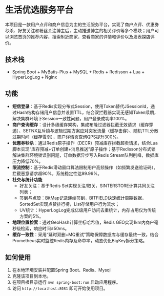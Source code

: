 # 生活优选服务平台

本项目是一款用户点评和商户信息为主的生活服务平台，实现了商户点评、优惠券秒杀、好友关注和粉丝关注博主后，主动推送博主的相关评价等多个模块；用户可以浏览首页的推荐内容，搜索附近商家，查看商家的详情和评价以及发表探店评价。

## 技术栈

- Spring Boot + MyBatis-Plus + MySQL + Redis + Redisson + Lua + HyperLogLog + Nginx

## 功能

- **短信登录**：基于Redis实现分布式Session，使用Token替代JSessionId，通过Hash结构存储用户信息并设置TTL，结合双拦截器实现无感知Token续期，解决集群环境下Session一致性问题，用户登录成功率100%。
- **商户查询缓存**：设计多级缓存架构，集成布隆过滤器拦截无效请求（缓存穿透）、SETNX互斥锁与逻辑过期方案应对突发流量（缓存击穿）、随机TTL分散过期时间（缓存雪崩），商户详情页查询QPS提升300%。
- **优惠券秒杀**：通过Redis原子操作（DECR）预减库存拦截超卖请求，结合Lua脚本实现“库存预减+订单创建+消息推送”原子操作；基于Redisson分布式锁解决集群环境锁误删问题，订单数据异步写入Redis Stream队列削峰，数据库压力降低70%。
- **限流控制**：基于Redis滑动窗口算法限制用户高频操作（如频繁发送验证码），拦截恶意请求超90%，系统稳定性达99.99%。
- **社交与统计功能**
  - 好友关注：基于Redis Set实现关注/取关，SINTERSTORE计算共同关注列表；
  - 签到与点赞：BitMap记录连续签到，BITFIELD快速统计周期数据，SortedSet实现点赞排行榜，List存储用户行为流水；
  - UV统计：HyperLogLog完成亿级用户访问去重统计，内存占用仅为传统方案的5%。
- **地理位置检索**：通过GeoHash计算坐标哈希值，Redis GEO实现1km内商户毫秒级检索，响应时间≤50ms。
- **缓存一致性**：采用“延时双删+MQ重试”策略保障数据库与缓存最终一致，结合Prometheus实时监控Redis内存及命中率，动态优化BigKey拆分策略。

## 如何使用

1. 在本地环境安装并配置Spring Boot、Redis、Mysql
2. 克隆该项目到本地。
3. 在项目根目录运行 `mvn spring-boot:run` 启动应用程序。
4. 访问 `http://localhost:8081` 即可开始使用项目。
